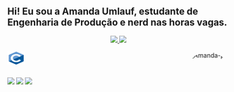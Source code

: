 ## Hi! Eu sou a Amanda Umlauf, estudante de Engenharia de Produção e nerd nas horas vagas.

<div align="center">
  <a href="https://github.com/amandaumlauf">
  <img height="180em" src="https://github-readme-stats.vercel.app/api?username=amandaumlauf&show_icons=true&theme=dracula&include_all_commits=true&count_private=true"/>
  <img height="180em" src="https://github-readme-stats.vercel.app/api/top-langs/?username=amandaumlauf&layout=compact&langs_count=7&theme=dracula"/>
</div>
<div style="display: inline_block"><br>
  <img align="center" alt="Amanda-C" height="30" width="40" src="https://raw.githubusercontent.com/devicons/devicon/master/icons/c/c-original.svg">
  <img align="right" alt="Amanda-pic" height="150" style="border-radius:50px;" src="https://share-cdn.picrew.me/shareImg/org/202202/947708_iJAUpJbO.png">
</div>
  
  ##
 
<div> 
  <a href="https://www.instagram.com/amdauf/" target="_blank"><img src="https://img.shields.io/badge/-Instagram-%23E4405F?style=for-the-badge&logo=instagram&logoColor=white" target="_blank"></a>
  <a href = "mailto:amandaumlauf6996@gmail.com"><img src="https://img.shields.io/badge/-Gmail-%23333?style=for-the-badge&logo=gmail&logoColor=white" target="_blank"></a>
  <a href="linkedin.com/in/amandaumlauf" target="_blank"><img src="https://img.shields.io/badge/-LinkedIn-%230077B5?style=for-the-badge&logo=linkedin&logoColor=white" target="_blank"></a> 
 
</div>
